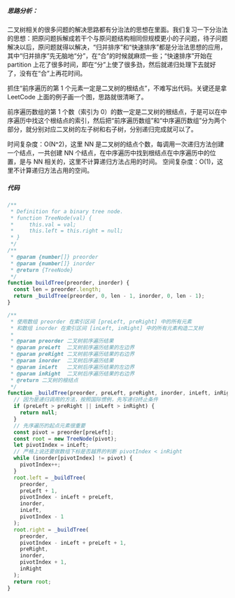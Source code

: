 ##### 思路分析：

二叉树相关的很多问题的解决思路都有分治法的思想在里面。我们复习一下分治法的思想：把原问题拆解成若干个与原问题结构相同但规模更小的子问题，待子问题解决以后，原问题就得以解决，“归并排序”和“快速排序”都是分治法思想的应用，其中“归并排序”先无脑地“分”，在“合”的时候就麻烦一些；“快速排序”开始在 partition 上花了很多时间，即在“分”上使了很多劲，然后就递归处理下去就好了，没有在“合”上再花时间。

抓住“前序遍历的第 1 个元素一定是二叉树的根结点”，不难写出代码。关键还是拿 LeetCode 上面的例子画一个图，思路就很清晰了。

前序遍历数组的第 1 个数（索引为 0）的数一定是二叉树的根结点，于是可以在中序遍历中找这个根结点的索引，然后把“前序遍历数组”和“中序遍历数组”分为两个部分，就分别对应二叉树的左子树和右子树，分别递归完成就可以了。

时间复杂度：O(N^2)，这里 NN 是二叉树的结点个数，每调用一次递归方法创建一个结点，一共创建 NN 个结点，在中序遍历中找到根结点在中序遍历中的位置，是与 NN 相关的，这里不计算递归方法占用的时间。
空间复杂度：O(1)，这里不计算递归方法占用的空间。

##### 代码

```javascript
/**
 * Definition for a binary tree node.
 * function TreeNode(val) {
 *     this.val = val;
 *     this.left = this.right = null;
 * }
 */
/**
 * @param {number[]} preorder
 * @param {number[]} inorder
 * @return {TreeNode}
 */
function buildTree(preorder, inorder) {
  const len = preorder.length;
  return _buildTree(preorder, 0, len - 1, inorder, 0, len - 1);
}

/**
 * 使用数组 preorder 在索引区间 [preLeft, preRight] 中的所有元素
 * 和数组 inorder 在索引区间 [inLeft, inRight] 中的所有元素构造二叉树
 *
 * @param preorder 二叉树前序遍历结果
 * @param preLeft  二叉树前序遍历结果的左边界
 * @param preRight 二叉树前序遍历结果的右边界
 * @param inorder  二叉树后序遍历结果
 * @param inLeft   二叉树后序遍历结果的左边界
 * @param inRight  二叉树后序遍历结果的右边界
 * @return 二叉树的根结点
 */
function _buildTree(preorder, preLeft, preRight, inorder, inLeft, inRight) {
  // 因为是递归调用的方法，按照国际惯例，先写递归终止条件
  if (preLeft > preRight || inLeft > inRight) {
    return null;
  }
  // 先序遍历的起点元素很重要
  const pivot = preorder[preLeft];
  const root = new TreeNode(pivot);
  let pivotIndex = inLeft;
  // 严格上说还要做数组下标是否越界的判断 pivotIndex < inRight
  while (inorder[pivotIndex] != pivot) {
    pivotIndex++;
  }
  root.left = _buildTree(
    preorder,
    preLeft + 1,
    pivotIndex - inLeft + preLeft,
    inorder,
    inLeft,
    pivotIndex - 1
  );
  root.right = _buildTree(
    preorder,
    pivotIndex - inLeft + preLeft + 1,
    preRight,
    inorder,
    pivotIndex + 1,
    inRight
  );
  return root;
}

```

